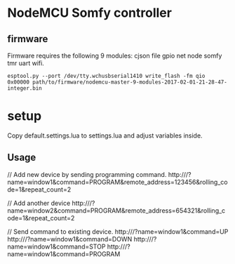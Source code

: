 # NodeMCU Somfy controller

## firmware

Firmware requires the following 9 modules: cjson file gpio net node somfy tmr uart wifi.

    esptool.py --port /dev/tty.wchusbserial1410 write_flash -fm qio 0x00000 path/to/firmware/nodemcu-master-9-modules-2017-02-01-21-28-47-integer.bin

# setup

Copy default.settings.lua to settings.lua and adjust variables inside.

## Usage

// Add new device by sending programming command.
http://<ip>/?name=window1&command=PROGRAM&remote_address=123456&rolling_code=1&repeat_count=2

// Add another device
http://<ip>/?name=window2&command=PROGRAM&remote_address=654321&rolling_code=1&repeat_count=2

// Send command to existing device.
http://<ip>/?name=window1&command=UP
http://<ip>/?name=window1&command=DOWN
http://<ip>/?name=window1&command=STOP
http://<ip>/?name=window1&command=PROGRAM
